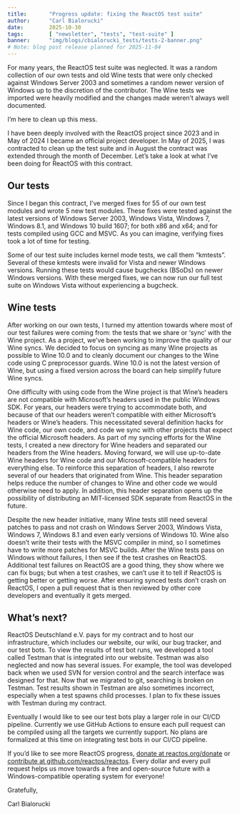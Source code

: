 ```yaml
---
title:       "Progress update: fixing the ReactOS test suite"
author:      "Carl Bialorucki"
date:        2025-10-30
tags:        [ "newsletter", "tests", "test-suite" ]
banner:      "img/blogs/cbialorucki_tests/tests-2-banner.png"
# Note: blog post release planned for 2025-11-04
---
```

For many years, the ReactOS test suite was neglected.
It was a random collection of our own tests and old Wine tests that were only checked against Windows Server 2003 and sometimes a random newer version of Windows up to the discretion of the contributor.
The Wine tests we imported were heavily modified and the changes made weren’t always well documented.

I’m here to clean up this mess.

I have been deeply involved with the ReactOS project since 2023 and in May of 2024 I became an official project developer.
In May of 2025, I was contracted to clean up the test suite and in August the contract was extended through the month of December.
Let’s take a look at what I’ve been doing for ReactOS with this contract.

## Our tests
Since I began this contract, I’ve merged fixes for 55 of our own test modules and wrote 5 new test modules.
These fixes were tested against the latest versions of Windows Server 2003, Windows Vista, Windows 7, Windows 8.1, and Windows 10 build 1607; for both x86 and x64; and for tests compiled using GCC and MSVC.
As you can imagine, verifying fixes took a lot of time for testing.

Some of our test suite includes kernel mode tests, we call them “kmtests”.
Several of these kmtests were invalid for Vista and newer Windows versions. Running these tests would cause bugchecks (BSoDs) on newer Windows versions.
With these merged fixes, we can now run our full test suite on Windows Vista without experiencing a bugcheck. 

## Wine tests
After working on our own tests, I turned my attention towards where most of our test failures were coming from: the tests that we share or ‘sync’ with the Wine project.
As a project, we’ve been working to improve the quality of our Wine syncs.
We decided to focus on syncing as many Wine projects as possible to Wine 10.0 and to cleanly document our changes to the Wine code using C preprocessor guards.
Wine 10.0 is not the latest version of Wine, but using a fixed version across the board can help simplify future Wine syncs.

One difficulty with using code from the Wine project is that Wine’s headers are not compatible with Microsoft’s headers used in the public Windows SDK.
For years, our headers were trying to accommodate both, and because of that our headers weren’t compatible with either Microsoft’s headers or Wine’s headers.
This necessitated several definition hacks for Wine code, our own code, and code we sync with other projects that expect the official Microsoft headers.
As part of my syncing efforts for the Wine tests, I created a new directory for Wine headers and separated our headers from the Wine headers.
Moving forward, we will use up-to-date Wine headers for Wine code and our Microsoft-compatible headers for everything else.
To reinforce this separation of headers, I also rewrote several of our headers that originated from Wine.
This header separation helps reduce the number of changes to Wine and other code we would otherwise need to apply.
In addition, this header separation opens up the possibility of distributing an MIT-licensed SDK separate from ReactOS in the future.

Despite the new header initiative, many Wine tests still need several patches to pass and not crash on Windows Server 2003, Windows Vista, Windows 7, Windows 8.1 and even early versions of Windows 10.
Wine also doesn’t write their tests with the MSVC compiler in mind, so I sometimes have to write more patches for MSVC builds.
After the Wine tests pass on Windows without failures, I then see if the test crashes on ReactOS.
Additional test failures on ReactOS are a good thing, they show where we can fix bugs; but when a test crashes, we can’t use it to tell if ReactOS is getting better or getting worse.
After ensuring synced tests don’t crash on ReactOS, I open a pull request that is then reviewed by other core developers and eventually it gets merged.

## What’s next?
ReactOS Deutschland e.V. pays for my contract and to host our infrastructure, which includes our website, our wiki, our bug tracker, and our test bots.
To view the results of test bot runs, we developed a tool called Testman that is integrated into our website.
Testman was also neglected and now has several issues.
For example, the tool was developed back when we used SVN for version control and the search interface was designed for that.
Now that we migrated to git, searching is broken on Testman.
Test results shown in Testman are also sometimes incorrect, especially when a test spawns child processes.
I plan to fix these issues with Testman during my contract.

Eventually I would like to see our test bots play a larger role in our CI/CD pipeline.
Currently we use GitHub Actions to ensure each pull request can be compiled using all the targets we currently support.
No plans are formalized at this time on integrating test bots in our CI/CD pipeline.

If you’d like to see more ReactOS progress, [donate at reactos.org/donate](https://reactos.org/donate) or [contribute at github.com/reactos/reactos](https://github.com/reactos/reactos).
Every dollar and every pull request helps us move towards a free and open-source future with a Windows-compatible operating system for everyone!

Gratefully,

Carl Bialorucki
